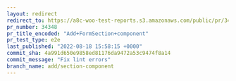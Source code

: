 ```yaml
---
layout: redirect
redirect_to: https://a8c-woo-test-reports.s3.amazonaws.com/public/pr/34348/e2e/index.html
pr_number: 34348
pr_title_encoded: "Add+FormSection+component"
pr_test_type: e2e
last_published: "2022-08-18 15:58:15 +0000"
commit_sha: 4a991d650e9858ed81176da9472a53c9474f8a14
commit_message: "Fix lint errors"
branch_name: add/section-component
---
```


